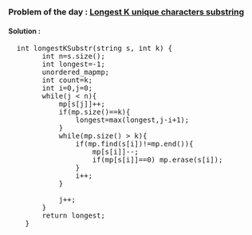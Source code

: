 ### Problem of the day : [Longest K unique characters substring](https://practice.geeksforgeeks.org/problems/longest-k-unique-characters-substring0853/1)

#### Solution :
<pre>
  int longestKSubstr(string s, int k) {
        int n=s.size();
        int longest=-1;
        unordered_map<char,int>mp;
        int count=k;
        int i=0,j=0;
        while(j < n){
            mp[s[j]]++;
            if(mp.size()==k){
                longest=max(longest,j-i+1);
            }
            while(mp.size() > k){
                if(mp.find(s[i])!=mp.end()){
                    mp[s[i]]--;
                    if(mp[s[i]]==0) mp.erase(s[i]);
                }
                i++;
            }
           
            j++;
        }
        return longest;
    }
</pre>

